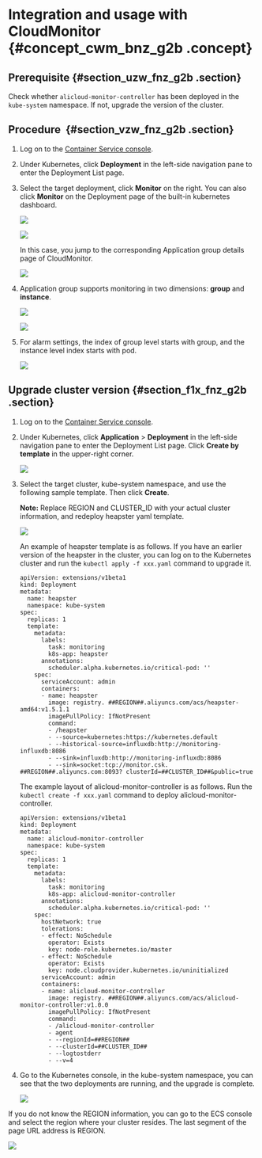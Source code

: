 # Integration and usage with CloudMonitor {#concept_cwm_bnz_g2b .concept}

## Prerequisite {#section_uzw_fnz_g2b .section}

Check whether `alicloud-monitor-controller` has been deployed in the `kube-system` namespace. If not, upgrade the version of the cluster. 

## Procedure  {#section_vzw_fnz_g2b .section}

1.  Log on to the [Container Service console](https://cs.console.aliyun.com). 
2.  Under Kubernetes, click **Deployment** in the left-side navigation pane to enter the Deployment List page. 
3.  Select the target deployment, click **Monitor** on the right. You can also click **Monitor** on the Deployment page of the built-in kubernetes dashboard.

    ![](http://static-aliyun-doc.oss-cn-hangzhou.aliyuncs.com/assets/img/15149/6586_en-US.png)

    ![](http://static-aliyun-doc.oss-cn-hangzhou.aliyuncs.com/assets/img/15149/6587_en-US.png)

    In this case, you jump to the corresponding Application group details page of CloudMonitor.

    ![](http://static-aliyun-doc.oss-cn-hangzhou.aliyuncs.com/assets/img/15149/6588_en-US.jpg)

4.  Application group supports monitoring in two dimensions: **group** and **instance**.

    ![](http://static-aliyun-doc.oss-cn-hangzhou.aliyuncs.com/assets/img/15149/6589_en-US.jpg)

    ![](http://static-aliyun-doc.oss-cn-hangzhou.aliyuncs.com/assets/img/15149/6590_en-US.jpg)

5.  For alarm settings, the index of group level starts with group, and the instance level index starts with pod.

    ![](http://static-aliyun-doc.oss-cn-hangzhou.aliyuncs.com/assets/img/15149/6591_en-US.jpg)


## Upgrade cluster version {#section_f1x_fnz_g2b .section}

1.  Log on to the [Container Service console](https://cs.console.aliyun.com).
2.  Under Kubernetes, click **Application** \> **Deployment** in the left-side navigation pane to enter the Deployment List page. Click **Create by template** in the upper-right corner.

    ![](http://static-aliyun-doc.oss-cn-hangzhou.aliyuncs.com/assets/img/15149/6592_en-US.png)

3.  Select the target cluster, kube-system namespace, and use the following sample template. Then click **Create**.

    **Note:** Replace REGION and CLUSTER\_ID with your actual cluster information, and redeploy heapster yaml template.

    ![](http://static-aliyun-doc.oss-cn-hangzhou.aliyuncs.com/assets/img/15149/6593_en-US.png)

    An example of heapster template is as follows. If you have an earlier version of the heapster in the cluster, you can log on to the Kubernetes cluster and run the `kubectl apply -f xxx.yaml` command to upgrade it.

    ```
    apiVersion: extensions/v1beta1
    kind: Deployment
    metadata:
      name: heapster 
      namespace: kube-system 
    spec: 
      replicas: 1 
      template:
        metadata:
          labels:
            task: monitoring
            k8s-app: heapster
          annotations:
            scheduler.alpha.kubernetes.io/critical-pod: ''
        spec:
          serviceAccount: admin
          containers:
          - name: heapster
            image: registry. ##REGION##.aliyuncs.com/acs/heapster-amd64:v1.5.1.1
            imagePullPolicy: IfNotPresent
            command:
            - /heapster
            - --source=kubernetes:https://kubernetes.default
            - --historical-source=influxdb:http://monitoring-influxdb:8086
            - --sink=influxdb:http://monitoring-influxdb:8086
            - --sink=socket:tcp://monitor.csk. ##REGION##.aliyuncs.com:8093? clusterId=##CLUSTER_ID##&public=true
    ```

    The example layout of alicloud-monitor-controller is as follows. Run the `kubectl create -f xxx.yaml` command to deploy alicloud-monitor-controller.

    ```
    apiVersion: extensions/v1beta1
    kind: Deployment
    metadata:
      name: alicloud-monitor-controller
      namespace: kube-system
    spec:
      replicas: 1
      template:
        metadata:
          labels:
            task: monitoring
            k8s-app: alicloud-monitor-controller
          annotations:
            scheduler.alpha.kubernetes.io/critical-pod: ''
        spec:
          hostNetwork: true
          tolerations:
          - effect: NoSchedule
            operator: Exists
            key: node-role.kubernetes.io/master
          - effect: NoSchedule
            operator: Exists
            key: node.cloudprovider.kubernetes.io/uninitialized
          serviceAccount: admin
          containers:
          - name: alicloud-monitor-controller
            image: registry. ##REGION##.aliyuncs.com/acs/alicloud-monitor-controller:v1.0.0
            imagePullPolicy: IfNotPresent
            command:
            - /alicloud-monitor-controller
            - agent
            - --regionId=##REGION##
            - --clusterId=##CLUSTER_ID##
            - --logtostderr
            - --v=4
    ```

4.  Go to the Kubernetes console, in the kube-system namespace, you can see that the two deployments are running, and the upgrade is complete.

    ![](http://static-aliyun-doc.oss-cn-hangzhou.aliyuncs.com/assets/img/15149/6594_en-US.png)


If you do not know the REGION information, you can go to the ECS console and select the region where your cluster resides. The last segment of the page URL address is REGION.

![](http://static-aliyun-doc.oss-cn-hangzhou.aliyuncs.com/assets/img/15149/6595_en-US.jpg)

